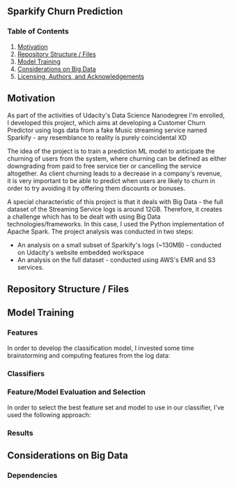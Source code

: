 ## Sparkify Churn Prediction

### Table of Contents

1. [Motivation](#motivation)
2. [Repository Structure / Files](#files)
3. [Model Training](#model_training)
4. [Considerations on Big Data](#considerations_bigdata)
5. [Licensing, Authors, and Acknowledgements](#licensing)

## Motivation<a name="motivation"></a>

As part of the activities of Udacity's Data Science Nanodegree I'm enrolled, I developed this project, which aims at developing a Customer Churn Predictor using logs data from a fake Music streaming service named Sparkify - any resemblance to reality is purely coincidental XD 

The idea of the project is to train a prediction ML model to anticipate the churning of users from the system, where churning can be defined as either downgrading from paid to free service tier or cancelling the service altogether. As client churning leads to a decrease in a company's revenue, it is very important to be able to predict when users are likely to churn in order to try avoiding it by offering them discounts or bonuses.

A special characteristic of this project is that it deals with Big Data - the full dataset of the Streaming Service logs is around 12GB. Therefore, it creates a challenge which has to be dealt with using Big Data technologies/frameworks. In this case, I used the Python implementation of Apache Spark. The project analysis was conducted in two steps:
 - An analysis on a small subset of Sparkify's logs (~130MB) - conducted on Udacity's website embedded workspace
 - An analysis on the full dataset - conducted using AWS's EMR and S3 services.

## Repository Structure / Files <a name="files"></a>

<!--- The `data` folder comprises:
  * The messages and categories datasets
  * A draft jupyter notebook used for data preparation and exploratory analysis
  * The process_data.py script, used to prepare data for analysis and application presentation
  * The database file where data is stored for both training step and application data presentation -->
  
<!--- The `models` folder comprises:
  * A draft jupyter notebook used for feature set/model building and analysis
  * The train_classifier.py script, used to run the train pipelines to select the best model
  * The nlp_estimators.py file, which defines custom estimators used in the different feature sets developed for this project
  * The workspace_utils.py file, which defines functions to keep workspace active while running scripts
  * The config folder, containing different train configuration files used to direct the execution of train_classifier script
  * The results folder, where both CSV files with GridSearchCV results and log files are stored
  * The best-models folder, where the best model for each GridSearchCV execution is stored -->
  
<!--- The `app` folder comprises:
  * The run.py script which launches the web application using a Flask server
  * The templates folder, containing the html files for each page of the web application
  * The static folder, containing the n-grams wordcloud images to be displayed in the web application
  * The generate-ngrams-wordclouds.py script, used to generate the n-grams wordcloud images -->

## Model Training<a name="model_training"></a>

### Features

In order to develop the classification model, I invested some time brainstorming and computing features from the log data:
 
 <!--- Local Word2Vec model
   * [Widely known NLP model](https://en.wikipedia.org/wiki/Word2vec) used to generate word embeddings whose idea is to position the text words in a vector space such that words with similar meaning are close to each other, and words with opposite meaning are away from each other.
   * This model was trained locally, using the [Gensim library](https://radimrehurek.com/gensim/).
   * In this project, I use the trained model to extract the vectors for each token in the message text and then aggregate the vectors using a custom TF-IDF aggregator.
 - Pre-trained Glove model
   * [Glove](https://nlp.stanford.edu/projects/glove/) is another strategy to generate word embeddings developed by Stanford researchers. They provide a set of pre-trained models (trained on corpus with billions of words) with different vector sizes.
   * In this project, just like with the Word2Vec model, I use the pre-trained Glove model to extract the vectors for each token in the message text and then aggregate the vectors using a custom TF-IDF aggregator.
 - Doc2Vec
   * [Doc2Vec](https://radimrehurek.com/gensim/models/doc2vec.html) is an NLP model which follows the same idea of Word2Vec, but instead of mapping words to feature vectors, maps whole documents to feature vectors.
   * This model was trained locally, using the [Gensim library](https://radimrehurek.com/gensim/).
   * As the model generates one feature vector per message, there was no need to aggregate the vectors as I did for the previous features.
 - Category Similarity
   * This is a custom feature thought for this specific project, whose idea is to take advantage of the supervised characteristic of the problem, by comparing the messages feature vectors to the categories names feature vectors, computing the cosine distance between them. I suspect that messages whose words are close to their categories words should have a short distance to them.
   * The format of this feature is a vector of size num_categories with the cosine distance between the message and each category.
 - All Features
   * All the above feature sets together (concatenated) -->
 
### Classifiers

 <!--- Naive Bayes - Baseline classifier used to test the pipeline execution
 - Logistic Regression - Linear Classifier with good results on NLP tasks
 - Random Forest - Widely used Ensemble Classifier with good results on NLP tasks -->
 
### Feature/Model Evaluation and Selection

In order to select the best feature set and model to use in our classifier, I've used the following approach:

<!--1. Run a Grid Search for each individual Feature Set varying the size of the feature vector using Random Forest and Logistic Regression models with fixed (average) parameters. -->

<!--2. Run a second Grid Search for the All Features set using the best params from each feature set obtained from the previous grid search using Random Forest and Logistic Regression models with fixed (average) parameters. -->

<!--3. Run a third Grid Search using the feature set and model with best performance from the above two grid searches, having fixed the feature set best parameters, but now using a grid to search the model hyperparameters. -->

<!--4. Save the best model obtained from this third Grid Search to be used by the web application. -->

### Results

<!--The table below shows the Top-5 FeatureSet-Model combinations according to their score on the test set.

<!--| Feature Set                    | Model                                                          | Test Score (F1-Score) |
| ------------------------------ | -------------------------------------------------------------- | --------------------- |
| TF-IDF Local W2V (num_dims=300)| RandomForest(n_estimators=50,max_depth=100,min_num_samples=5)  | 0.474161              |
| TF-IDF Local W2V (num_dims=300)| RandomForest(n_estimators=100,max_depth=100,min_num_samples=5) | 0.471549              |
| TF-IDF Local W2V (num_dims=100)| RandomForest(n_estimators=50,max_depth=100,min_num_samples=5)  | 0.470284              |
| All Features with Best Params  | RandomForest(n_estimators=50,max_depth=100,min_num_samples=5)  | 0.470169              |
| TF-IDF Local W2V (num_dims=300)| RandomForest(n_estimators=50,max_depth=100,min_num_samples=5)  | 0.469709              | -->

<!--As we can see, the TF-IDF aggregated Local Word2Vec outweights all others, making 4 of the top-5. In addition, all Top-5 pipelines use RandomForest as the classifier model. The best pipeline uses a feature vector with 300 dimensions and 50 trees (estimators) in the Random Forest. -->

<!--The final test score is not high (below 50%), but we have to take into consideration the high complexity of the problem (multilabel classification), the large number of classes and the small number of samples in the dataset, which contributed greatly towards this result. Besides, I did not have a more robust infrastructure to test a wider range of grid params for the feature sets and models. -->

<!--Notice: the F1-Score was computed by applying micro-averaging accross all the classes, accounting for class imbalance, as literature suggests. -->

## Considerations on Big Data<a name="considerations_bigdata"></a>

### Dependencies

<!--The project needs a few extra libraries which don't come along with Anaconda 3's default package:
- Gensim
- dill
- plotly -->

<!--In order to faccilitate the reproduction of the results, I've added to the repository a requirements.txt file with all the packages (and their respective versions) I used in the conda environment I created locally for this project. -->

<!--1. The code assumes you use Anaconda (Python 3). Use the requirements.txt file at the repo root folder to recreate the conda environment with the needed libraries: `conda create --name <env_name> --file requirements.txt`.-->

<!--2. Download the [pre-trained Glove models](https://drive.google.com/file/d/1XGzkIEgx6Y2IjzVYGDvn_shd77d_ZKki/view?usp=sharing) if you want to train models with Glove feature vectors. Unzip it into a local folder and set the `glove_models_folderpath` config in the train config file.-->

<!--3. Run the following commands to prepare the data and model for application:

    - To activate the Anaconda environment created above, run the following command in the root folder:
    
        `conda activate <env_name>`
        
    - To run ETL pipeline that cleans data and stores in database, run the following command in the `data` folder:
    
        `python process_data.py disaster_messages.csv disaster_categories.csv DisasterResponse.db`
        
    - To run ML pipeline that trains classifier and saves, run the following command in the `models` folder:
    
        `python train_classifier.py configs/train_config_best_model.json 0`
        
    - To generate the wordclouds for the application, run the following command in the `apps` folder:
    
        `python generate-ngrams-wordclouds.py ../data/DisasterResponse.db static/imgs/`

<!--4. Run the following command in the app's directory to run your web app.
    `python run.py`

<!--5. Go to http://0.0.0.0:3001/ to access the application.


## Licensing, Authors, Acknowledgements<a name="licensing"></a>

<!--In order to achieve the results presented in this project, I've read many articles of specialists/enthusiasts in the field of NLP to get insights and learn how to deal with the problems I've faced along the way. Below, I cite some of them:

<!--- [A Comprehensive Guide to Understand and Implement Text Classification in Python](https://www.analyticsvidhya.com/blog/2018/04/a-comprehensive-guide-to-understand-and-implement-text-classification-in-python/)
- [Managing Machine Learning Workflows with Scikit-learn Pipelines Part 3: Multiple Models, Pipelines, and Grid Searches](https://www.kdnuggets.com/2018/01/managing-machine-learning-workflows-scikit-learn-pipelines-part-3.html)
- [Deep dive into multi-label classification..! (With detailed Case Study)](https://towardsdatascience.com/journey-to-the-center-of-multi-label-classification-384c40229bff)
- [How to Build a Reusable Custom NLP Pipeline with Scikit-Learn](https://towardsdatascience.com/how-to-build-a-reusable-nlp-code-pipeline-with-scikit-learn-with-an-emphasis-on-feature-504f8aa14699)
- [[NLP] Performance of Different Word Embeddings on Text Classification](https://towardsdatascience.com/nlp-performance-of-different-word-embeddings-on-text-classification-de648c6262b)
- [Multi-Class Text Classification Model Comparison and Selection](https://towardsdatascience.com/multi-class-text-classification-model-comparison-and-selection-5eb066197568)

Feel free to use the code provided that you give credits / cite this repo, as well as to contribute.
